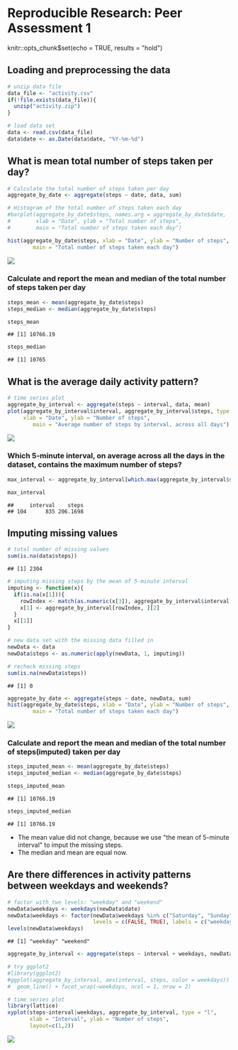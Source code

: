 # Reproducible Research: Peer Assessment 1
knitr::opts_chunk$set(echo = TRUE, results = "hold")

## Loading and preprocessing the data

```r
# unzip data file
data_file <- "activity.csv"
if(!file.exists(data_file)){
  unzip("activity.zip")
}

# load data set
data <- read.csv(data_file)
data$date <- as.Date(data$date, "%Y-%m-%d")
```


## What is mean total number of steps taken per day?

```r
# Calculate the total number of steps taken per day
aggregate_by_date <- aggregate(steps ~ date, data, sum)

# Histogram of the total number of steps taken each day
#barplot(aggregate_by_date$steps, names.arg = aggregate_by_date$date,
#        xlab = "Date", ylab = "Total number of steps", 
#        main = "Total number of steps taken each day")

hist(aggregate_by_date$steps, xlab = "Date", ylab = "Number of steps", 
        main = "Total number of steps taken each day")
```

![](PA1_template_files/figure-html/unnamed-chunk-2-1.png)

### Calculate and report the mean and median of the total number of steps taken per day

```r
steps_mean <- mean(aggregate_by_date$steps)
steps_median <- median(aggregate_by_date$steps)
```

```r
steps_mean
```

```
## [1] 10766.19
```

```r
steps_median
```

```
## [1] 10765
```


## What is the average daily activity pattern?

```r
# time series plot
aggregate_by_interval <- aggregate(steps ~ interval, data, mean)
plot(aggregate_by_interval$interval, aggregate_by_interval$steps, type = "l",
     xlab = "Date", ylab = "Number of steps", 
        main = "Average number of steps by interval, across all days")
```

![](PA1_template_files/figure-html/unnamed-chunk-5-1.png)

### Which 5-minute interval, on average across all the days in the dataset, contains the maximum number of steps?

```r
max_interval <- aggregate_by_interval[which.max(aggregate_by_interval$steps), ]
```

```r
max_interval
```

```
##     interval    steps
## 104      835 206.1698
```


## Imputing missing values

```r
# total number of missing values
sum(is.na(data$steps))
```

```
## [1] 2304
```

```r
# imputing missing steps by the mean of 5-minute interval
imputing <- function(x){
  if(is.na(x[1])){
    rowIndex <- match(as.numeric(x[3]), aggregate_by_interval$interval)
    x[1] <- aggregate_by_interval[rowIndex, ][2]
  }
  x[[1]]
}

# new data set with the missing data filled in
newData <- data
newData$steps <- as.numeric(apply(newData, 1, imputing))
```


```r
# recheck missing steps
sum(is.na(newData$steps))
```

```
## [1] 0
```


```r
aggregate_by_date <- aggregate(steps ~ date, newData, sum)
hist(aggregate_by_date$steps, xlab = "Date", ylab = "Number of steps", 
        main = "Total number of steps taken each day")
```

![](PA1_template_files/figure-html/unnamed-chunk-11-1.png)

### Calculate and report the mean and median of the total number of steps(imputed) taken per day

```r
steps_imputed_mean <- mean(aggregate_by_date$steps)
steps_imputed_median <- median(aggregate_by_date$steps)
```

```r
steps_imputed_mean
```

```
## [1] 10766.19
```

```r
steps_imputed_median
```

```
## [1] 10766.19
```

* The mean value did not change, because we use "the mean of 5-minute interval" to imput the missing steps.
* The median and mean are equal now.

## Are there differences in activity patterns between weekdays and weekends?

```r
# factor with two levels: "weekday" and "weekend"
newData$weekdays <- weekdays(newData$date)
newData$weekdays <- factor(newData$weekdays %in% c("Saturday", "Sunday"), 
                           levels = c(FALSE, TRUE), labels = c("weekday", "weekend"))
levels(newData$weekdays)
```

```
## [1] "weekday" "weekend"
```

```r
aggregate_by_interval <- aggregate(steps ~ interval + weekdays, newData, mean)

# try ggplot2
#library(ggplot2)
#ggplot(aggregate_by_interval, aes(interval, steps, color = weekdays)) + 
#  geom_line() + facet_wrap(~weekdays, ncol = 1, nrow = 2)

# time series plot
library(lattice)
xyplot(steps~interval|weekdays, aggregate_by_interval, type = "l",
       xlab = "Interval", ylab = "Number of steps",
       layout=c(1,2))
```

![](PA1_template_files/figure-html/unnamed-chunk-15-1.png)
